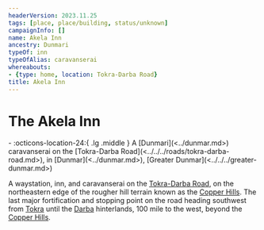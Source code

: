 ```yaml
---
headerVersion: 2023.11.25
tags: [place, place/building, status/unknown]
campaignInfo: []
name: Akela Inn
ancestry: Dunmari
typeOf: inn
typeOfAlias: caravanserai
whereabouts:
- {type: home, location: Tokra-Darba Road}
title: Akela Inn
---
```

# The Akela Inn
<div class="grid cards ext-narrow-margin ext-one-column" markdown>
-    :octicons-location-24:{ .lg .middle } A [Dunmari](<../dunmar.md>) caravanserai on the [Tokra-Darba Road](<../../../roads/tokra-darba-road.md>), in [Dunmar](<../dunmar.md>), [Greater Dunmar](<../../../greater-dunmar.md>)  
</div>


A waystation, inn, and caravanserai on the [Tokra-Darba Road](<../../../roads/tokra-darba-road.md>), on the northeastern edge of the rougher hill terrain known as the [Copper Hills](<../../../darba-highlands/copper-hills.md>). The last major fortification and stopping point on the road heading southwest from [Tokra](<tokra/tokra.md>) until the [Darba](<../coastal-dunmar/darba/darba.md>) hinterlands, 100 mile to the west, beyond the [Copper Hills](<../../../darba-highlands/copper-hills.md>).


